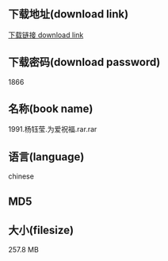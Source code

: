 ## 下载地址(download link)
[下载链接 download link](https://voluble-croquembouche-d321dc.netlify.app/?s=1991.%E6%9D%A8%E9%92%B0%E8%8E%B9.%E4%B8%BA%E7%88%B1%E7%A5%9D%E7%A6%8F.rar)

## 下载密码(download password)
1866

## 名称(book name)
1991.杨钰莹.为爱祝福.rar.rar

## 语言(language)
chinese

## MD5


## 大小(filesize)
257.8 MB
